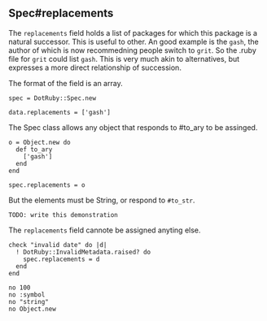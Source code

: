 ## Spec#replacements

The `replacements` field holds a list of packages for which this package
is a natural successor. This is useful to other. An good example is 
the `gash`, the author of which is now recommedning people switch to
`grit`. So the .ruby file for `grit` could list `gash`. This is very
much akin to alternatives, but expresses a more direct relationship
of succession.

The format of the field is an array.

    spec = DotRuby::Spec.new

    data.replacements = ['gash']

The Spec class allows any object that responds to #to_ary to be
assinged.

    o = Object.new do
      def to_ary
        ['gash']
      end
    end

    spec.replacements = o

But the elements must be String, or respond to `#to_str`.

    TODO: write this demonstration

The `replacements` field cannote be assigned anyting else.

    check "invalid date" do |d|
      ! DotRuby::InvalidMetadata.raised? do
        spec.replacements = d
      end
    end

    no 100
    no :symbol
    no "string"
    no Object.new

